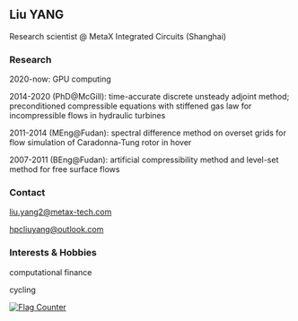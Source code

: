 ## Liu YANG 


Research scientist @ MetaX Integrated Circuits (Shanghai)

### Research
2020-now: GPU computing  

2014-2020 (PhD@McGill): time-accurate discrete unsteady adjoint method;   
           preconditioned compressible equations with stiffened gas law for incompressible flows in hydraulic turbines 


2011-2014 (MEng@Fudan): spectral difference method on overset grids for flow simulation of Caradonna-Tung rotor in hover   


2007-2011 (BEng@Fudan): artificial compressibility method and level-set method for free surface flows  

### Contact
liu.yang2@metax-tech.com  


hpcliuyang@outlook.com  

### Interests & Hobbies  
computational finance  

cycling  

<a href="https://info.flagcounter.com/edAp"><img src="https://s01.flagcounter.com/count2/edAp/bg_FFFFFF/txt_000000/border_CCCCCC/columns_2/maxflags_10/viewers_0/labels_0/pageviews_0/flags_0/percent_0/" alt="Flag Counter" border="0"></a>

